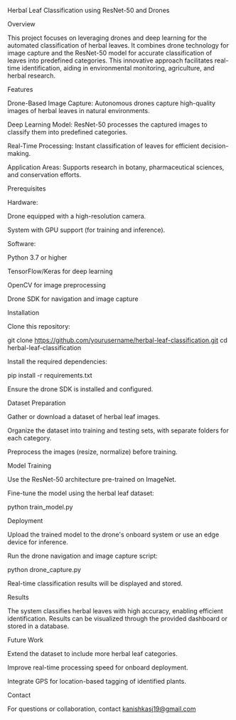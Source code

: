 Herbal Leaf Classification using ResNet-50 and Drones

Overview

This project focuses on leveraging drones and deep learning for the automated classification of herbal leaves. It combines drone technology for image capture and the ResNet-50 model for accurate classification of leaves into predefined categories. This innovative approach facilitates real-time identification, aiding in environmental monitoring, agriculture, and herbal research.

Features

Drone-Based Image Capture: Autonomous drones capture high-quality images of herbal leaves in natural environments.

Deep Learning Model: ResNet-50 processes the captured images to classify them into predefined categories.

Real-Time Processing: Instant classification of leaves for efficient decision-making.

Application Areas: Supports research in botany, pharmaceutical sciences, and conservation efforts.

Prerequisites

Hardware:

Drone equipped with a high-resolution camera.

System with GPU support (for training and inference).

Software:

Python 3.7 or higher

TensorFlow/Keras for deep learning

OpenCV for image preprocessing

Drone SDK for navigation and image capture

Installation

Clone this repository:

git clone https://github.com/yourusername/herbal-leaf-classification.git
cd herbal-leaf-classification

Install the required dependencies:

pip install -r requirements.txt

Ensure the drone SDK is installed and configured.

Dataset Preparation

Gather or download a dataset of herbal leaf images.

Organize the dataset into training and testing sets, with separate folders for each category.

Preprocess the images (resize, normalize) before training.

Model Training

Use the ResNet-50 architecture pre-trained on ImageNet.

Fine-tune the model using the herbal leaf dataset:

python train_model.py

Deployment

Upload the trained model to the drone's onboard system or use an edge device for inference.

Run the drone navigation and image capture script:

python drone_capture.py

Real-time classification results will be displayed and stored.

Results

The system classifies herbal leaves with high accuracy, enabling efficient identification. Results can be visualized through the provided dashboard or stored in a database.

Future Work

Extend the dataset to include more herbal leaf categories.

Improve real-time processing speed for onboard deployment.

Integrate GPS for location-based tagging of identified plants.

Contact

For questions or collaboration, contact kanishkasj19@gmail.com
